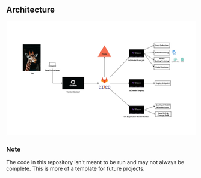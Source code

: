 
## Architecture
![Image Alt Text](https://github.com/julianweisbord/Sagemaker-MLOps-Template/blob/main/docs/presentation/ML%20Application%20Design.jpg)


### Note
The code in this repository isn't meant to be run and may not always be complete. This is more of a template for future projects.
